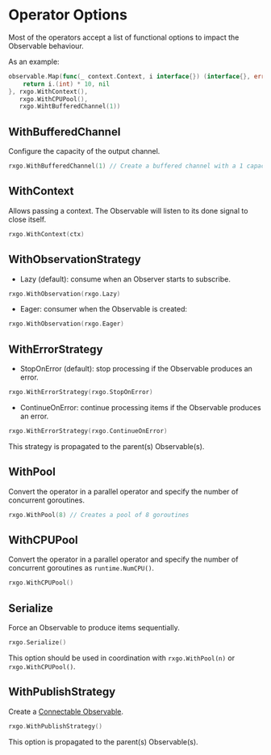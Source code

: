 # Operator Options

Most of the operators accept a list of functional options to impact the Observable behaviour.

As an example:

```go
observable.Map(func(_ context.Context, i interface{}) (interface{}, error) {
	return i.(int) * 10, nil
}, rxgo.WithContext(),
   rxgo.WithCPUPool(),
   rxgo.WihtBufferedChannel(1))
```

## WithBufferedChannel

Configure the capacity of the output channel.

```go
rxgo.WithBufferedChannel(1) // Create a buffered channel with a 1 capacity
```

## WithContext

Allows passing a context. The Observable will listen to its done signal to close itself.

```go
rxgo.WithContext(ctx)
```

## WithObservationStrategy

* Lazy (default): consume when an Observer starts to subscribe.

```go
rxgo.WithObservation(rxgo.Lazy)
```

* Eager: consumer when the Observable is created:

```go
rxgo.WithObservation(rxgo.Eager)
```

## WithErrorStrategy

* StopOnError (default): stop processing if the Observable produces an error.

```go
rxgo.WithErrorStrategy(rxgo.StopOnError)
```

* ContinueOnError: continue processing items if the Observable produces an error.

```go
rxgo.WithErrorStrategy(rxgo.ContinueOnError)
```

This strategy is propagated to the parent(s) Observable(s).

## WithPool

Convert the operator in a parallel operator and specify the number of concurrent goroutines.

```go
rxgo.WithPool(8) // Creates a pool of 8 goroutines
```

## WithCPUPool

Convert the operator in a parallel operator and specify the number of concurrent goroutines as `runtime.NumCPU()`.

```go
rxgo.WithCPUPool()
```

## Serialize

Force an Observable to produce items sequentially.

```go
rxgo.Serialize()
```

This option should be used in coordination with `rxgo.WithPool(n)` or `rxgo.WithCPUPool()`.

## WithPublishStrategy

Create a [Connectable Observable](../README.md#connectable-observable).

```go
rxgo.WithPublishStrategy()
```

This option is propagated to the parent(s) Observable(s).